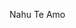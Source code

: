 Nahu Te Amo
<html lang="es">
<head>
    <meta charset="UTF-8">
    <meta name="viewport" content="width=device-width, initial-scale=1.0">
    <title>San Valentín 💓</title>
    <style>
        @import url('https://fonts.googleapis.com/css2?family=Pacifico&family=Poppins:wght@300;400;600&display=swap');

        body {
            text-align: center;
            font-family: 'Poppins', sans-serif;
            background: linear-gradient(to right, #ff9a9e, #fad0c4);
            display: flex;
            flex-direction: column;
            justify-content: center;
            align-items: center;
            height: 100vh;
            margin: 0;
        }
        .container {
            background: white;
            padding: 25px;
            border-radius: 20px;
            box-shadow: 0px 6px 15px rgba(0, 0, 0, 0.2);
            max-width: 90%;
            width: 350px;
            animation: fadeIn 1s ease-in-out;
        }
        @keyframes fadeIn {
            from { opacity: 0; transform: scale(0.9); }
            to { opacity: 1; transform: scale(1); }
        }
        h1 {
            font-size: 26px;
            color: #ff4d6d;
            font-family: 'Pacifico', cursive;
        }
        .heart {
            font-size: 30px;
            color: red;
        }
        .question {
            font-size: 18px;
            margin-top: 10px;
            font-weight: 600;
        }
        .buttons {
            margin-top: 20px;
        }
        button {
            font-size: 18px;
            padding: 12px 20px;
            margin: 8px;
            border: none;
            cursor: pointer;
            border-radius: 15px;
            transition: 0.3s;
            font-weight: 600;
            width: 100px;
        }
        .yes {
            background-color: #ff66b2;
            color: white;
            box-shadow: 0px 4px 10px rgba(255, 102, 178, 0.5);
        }
        .no {
            background-color: #ff4d4d;
            color: white;
            box-shadow: 0px 4px 10px rgba(255, 77, 77, 0.5);
        }
        .yes:hover, .no:hover {
            transform: scale(1.1);
        }
    </style>
</head>
<body>

    <div class="container">
        <h1>Nahuel Ávila <span class="heart">💓</span></h1>
        <p class="question">¿Te gustaría ser mi San Valentín?</p>
        <div class="buttons">
            <button class="yes" onclick="goToNextPage()">Siii 💖</button>
            <button class="no" onclick="showCry()">No 😢</button>
        </div>
    </div>

    <script src="script.js"></script> <!-- Enlace al JavaScript -->
</body>
</html>
function showCry() {
    alert("😭");
    document.querySelector(".yes").style.transform = "scale(1.4)";
}

function goToNextPage() {
    document.body.innerHTML = `
        <div style="text-align:center; font-family: 'Poppins', sans-serif; background: linear-gradient(to right, #ff9a9e, #fad0c4); height:100vh; display:flex; flex-direction:column; justify-content:center; align-items:center;">
            <h1 style="font-size: 40px; color: #ff3399; font-family: 'Pacifico', cursive; animation: fadeIn 1s ease-in-out;">Gracias Amor 💕</h1>
            <p style="font-size: 22px; color: #ff66b2;">Va a ser el mejor San Valentín, te amooo muchoo 💘</p>
        </div>
    `;
}
